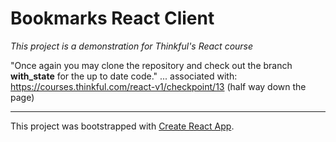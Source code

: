 # Bookmarks React Client
_This project is a demonstration for Thinkful's React course_

"Once again you may clone the repository and check out the branch **with_state** for the up to date code." ... associated with: https://courses.thinkful.com/react-v1/checkpoint/13 (half way down the page)



<hr />

This project was bootstrapped with [Create React App](https://github.com/facebook/create-react-app).

